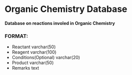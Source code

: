 # Organic Chemistry Database

#### Database on reactions involed in Organic Chemistry

### FORMAT:
- Reactant varchar(50)
- Reagent varchar(100)
- Conditions(Optional) varchar(20)
- Product varchar(50)
- Remarks text